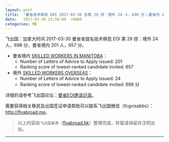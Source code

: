 ```yaml
---
layout: post
title:  "曼省技术移民 EOI 2017-03-30 总第 29 捞：境外 24 人，698 分；曼省内 201 人，657 分"
date:   2017-03-30 23:56:00  +0800
categories: MB
---
```


飞出国：加拿大时间 2017-03-30 曼省省提名技术移民 EOI 第 29 捞：境外 24 人，698 分，曼省境内 201 人，657 分。

- 曼省境内 [SKILLED WORKERS IN MANITOBA]：
  - Number of Letters of Advice to Apply issued: 201
  - Ranking score of lowest-ranked candidate invited: 657
- 境外 [SKILLED WORKERS OVERSEAS]：
  - Number of Letters of Advice to Apply issued: 24 
  - Ranking score of lowest-ranked candidate invited: 698 分

详细的请参考飞出国论坛：[曼省EOI邀请记录]。

需要获得相关移民及出国签证申请帮助可以联系飞出国微信（fcgvisabbs）： <a href="http://flyabroad.me/contact" target="_blank">http://flyabroad.me</a>。

> 以上内容由`飞出国香港`（<a href="http://flyabroad.hk/" target="_blank">flyabroad.hk</a>）整理完成，转载请保留并注明出处。

------

[曼省EOI邀请记录]: http://bbs.fcgvisa.com/t/eoi-mpnp-under-the-expression-of-interest-system-draws/3723
[SKILLED WORKERS IN MANITOBA]: http://bbs.fcgvisa.com/t/swm-eligibility-mpnp-skilled-workers-in-manitoba/3684
[SKILLED WORKERS OVERSEAS]: http://bbs.fcgvisa.com/t/swo-eligibility-mpnp-skilled-workers-overseas/3698

